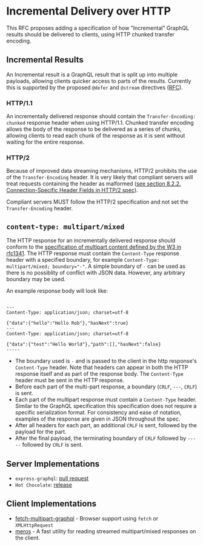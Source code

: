 # Incremental Delivery over HTTP

This RFC proposes adding a specification of how "Incremental" GraphQL results should be delivered to clients, using HTTP chunked transfer encoding.

## Incremental Results

An Incremental result is a GraphQL result that is split up into multiple payloads, allowing clients quicker access to parts of the results. Currently this is supported by the proposed `@defer` and `@stream` directives ([RFC](https://github.com/graphql/graphql-spec/blob/master/rfcs/DeferStream.md)).

### HTTP/1.1

An incrementally delivered response should contain the `Transfer-Encoding: chunked` response header when using HTTP/1.1. Chunked transfer encoding allows the body of the response to be delivered as a series of chunks, allowing clients to read each chunk of the response as it is sent without waiting for the entire response.

### HTTP/2

Because of improved data streaming mechanisms, HTTP/2 prohibits the use of the `Transfer-Encoding` header. It is very likely that compliant servers will treat requests containing the header as malformed ([see section 8.2.2. Connection-Specific Header Fields in HTTP/2 spec](https://datatracker.ietf.org/doc/html/rfc9113#section-8.1)).

Compliant servers MUST follow the HTTP/2 specification and not set the `Transfer-Encoding` header.

## `content-type: multipart/mixed`

The HTTP response for an incrementally delivered response should conform to the [specification of multipart content defined by the W3 in rfc1341](https://www.w3.org/Protocols/rfc1341/7_2_Multipart.html). The HTTP response must contain the `Content-Type` response header with a specified boundary, for example `Content-Type: multipart/mixed; boundary="-"`. A simple boundary of `-` can be used as there is no possiblity of conflict with JSON data. However, any arbitrary boundary may be used.

An example response body will look like:

```

---
Content-Type: application/json; charset=utf-8

{"data":{"hello":"Hello Rob"},"hasNext":true}
---
Content-Type: application/json; charset=utf-8

{"data":{"test":"Hello World"},"path":[],"hasNext":false}
-----
```
* The boundary used is `-` and is passed to the client in the http response's `Content-Type` header. Note that headers can appear in both the HTTP response itself and as part of the response body. The `Content-Type` header must be sent in the HTTP response.
* Before each part of the multi-part response, a boundary (`CRLF`, `---`, `CRLF`) is sent.
* Each part of the multipart response must contain a `Content-Type` header. Similar to the GraphQL specification this specification does not require a specific serialization format. For consistency and ease of notation, examples of the response are given in JSON throughout the spec.
* After all headers for each part, an additional `CRLF` is sent, followed by the payload for the part.
* After the final payload, the terminating boundary of `CRLF` followed by `-----` followed by `CRLF` is sent.

## Server Implementations
* `express-graphql`: [pull request](https://github.com/graphql/express-graphql/pull/583)
* `Hot Chocolate`: [release](https://github.com/ChilliCream/hotchocolate/releases/tag/11.0.0-preview.146)

## Client Implementations
* [fetch-multipart-graphql](https://github.com/relay-tools/fetch-multipart-graphql) - Browser support using `fetch` or `XMLHttpRequest`
* [meros](https://github.com/maraisr/meros) - A fast utility for reading streamed multipart/mixed responses on the client.
